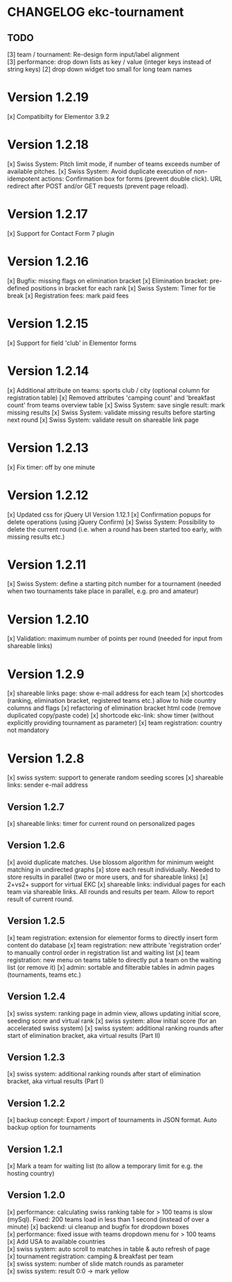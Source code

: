 CHANGELOG ekc-tournament
========================

## TODO
[3] team / tournament: Re-design form input/label alignment  
[3] performance: drop down lists as key / value (integer keys instead of string keys)
[2] drop down widget too small for long team names

# Version 1.2.19
[x] Compatibilty for Elementor 3.9.2

# Version 1.2.18
[x] Swiss System: Pitch limit mode, if number of teams exceeds number of available pitches.
[x] Swiss System: Avoid duplicate execution of non-idempotent actions: Confirmation box for forms (prevent double click). URL redirect after POST and/or GET requests (prevent page reload).

# Version 1.2.17
[x] Support for Contact Form 7 plugin

# Version 1.2.16
[x] Bugfix: missing flags on elimination bracket
[x] Elimination bracket: pre-defined positions in bracket for each rank
[x] Swiss System: Timer for tie break
[x] Registration fees: mark paid fees

# Version 1.2.15
[x] Support for field 'club' in Elementor forms

# Version 1.2.14
[x] Additional attribute on teams: sports club / city (optional column for registration table)
[x] Removed attributes 'camping count' and 'breakfast count' from teams overview table
[x] Swiss System: save single result: mark missing results
[x] Swiss System: validate missing results before starting next round
[x] Swiss System: validate result on shareable link page

# Version 1.2.13
[x] Fix timer: off by one minute

# Version 1.2.12
[x] Updated css for jQuery UI Version 1.12.1
[x] Confirmation popups for delete operations (using jQuery Confirm)
[x] Swiss System: Possibility to delete the current round (i.e. when a round has been started too early, with missing results etc.)

# Version 1.2.11
[x] Swiss System: define a starting pitch number for a tournament (needed when two tournaments take place in parallel, e.g. pro and amateur)

# Version 1.2.10
[x] Validation: maximum number of points per round (needed for input from shareable links)

# Version 1.2.9
[x] shareable links page: show e-mail address for each team
[x] shortcodes (ranking, elimination bracket, registered teams etc.) allow to hide country columns and flags
[x] refactoring of elimination bracket html code (remove duplicated copy/paste code)
[x] shortcode ekc-link: show timer (without explicitly providing tournament as parameter)
[x] team registration: country not mandatory

# Version 1.2.8
[x] swiss system: support to generate random seeding scores
[x] shareable links: sender e-mail address

## Version 1.2.7
[x] shareable links: timer for current round on personalized pages

## Version 1.2.6
[x] avoid duplicate matches. Use blossom algorithm for minimum weight matching in undirected graphs
[x] store each result individually. Needed to store results in parallel (two or more users, and for shareable links)
[x] 2+vs2+ support for virtual EKC
[x] shareable links: individual pages for each team via shareable links. All rounds and results per team. Allow to report result of current round.

## Version 1.2.5
[x] team registration: extension for elementor forms to directly insert form content do database
[x] team registration: new attribute 'registration order' to manually control order in registration list and waiting list
[x] team registration: new menu on teams table to directly put a team on the waiting list (or remove it)
[x] admin: sortable and filterable tables in admin pages (tournaments, teams etc.)

## Version 1.2.4
[x] swiss system: ranking page in admin view, allows updating initial score, seeding score and virtual rank
[x] swiss system: allow initial score (for an accelerated swiss system)
[x] swiss system: additional ranking rounds after start of elimination bracket, aka virtual results (Part II)

## Version 1.2.3
[x] swiss system: additional ranking rounds after start of elimination bracket, aka virtual results (Part I)

## Version 1.2.2
[x] backup concept: Export / import of tournaments in JSON format. Auto backup option for tournaments

## Version 1.2.1
[x] Mark a team for waiting list (to allow a temporary limit for e.g. the hosting country)  

## Version 1.2.0
[x] performance: calculating swiss ranking table for > 100 teams is slow (mySql). Fixed: 200 teams load in less than 1 second (instead of over a minute)
[x] backend: ui cleanup and bugfix for dropdown boxes  
[x] performance: fixed issue with teams dropdown menu for > 100 teams  
[x] Add USA to available countries  
[x] swiss system: auto scroll to matches in table & auto refresh of page  
[x] tournament registration: camping & breakfast per team  
[x] swiss system: number of slide match rounds as parameter  
[x] swiss system: result 0:0 -> mark yellow